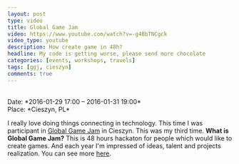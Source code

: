 ```yaml
---
layout: post
type: video
title: Global Game Jam
video: https://www.youtube.com/watch?v=-g4BbTNCgck
video_type: youtube
description: How create game in 48h?
headline: My code is getting worse, please send more chocolate
categories: [events, workshops, travels]
tags: [ggj, cieszyn]
comments: true
---
```


<br>
Date: *2016-01-29 17:00 – 2016-01-31 19:00*<br>
Place: *Cieszyn, PL*

I really love doing things connecting in technology. This time I was participant in [Global Game Jam](http://globalgamejam.org/) in Cieszyn. This was my third time. **What is Global Game Jam?** This is 48 hours hackaton for people which would like to create games. And each year I'm impressed of ideas, talent and projects realization. You can see more [here](https://www.youtube.com/watch?v=-g4BbTNCgck).
